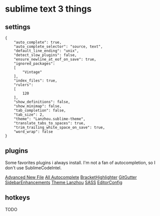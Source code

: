 # sublime text 3 things

## settings

```
{
	"auto_complete": true,
	"auto_complete_selector": "source, text",
	"default_line_ending": "unix",
	"detect_slow_plugins": false,
	"ensure_newline_at_eof_on_save": true,
	"ignored_packages":
	[
		"Vintage"
	],
	"index_files": true,
	"rulers":
	[
		120
	],
	"show_definitions": false,
	"show_minimap": false,
	"tab_completion": false,
	"tab_size": 2,
	"theme": "Lanzhou.sublime-theme",
	"translate_tabs_to_spaces": true,
	"trim_trailing_white_space_on_save": true,
	"word_wrap": false
}
```

## plugins

Some favorites plugins i always install. I'm not a fan of autocompletion, so I don't use SublimeCodeIntel.

[Advanced New File](https://github.com/skuroda/Sublime-AdvancedNewFile)
[All Autocomplete](https://github.com/alienhard/SublimeAllAutocomplete)
[BracketHighlighter](https://github.com/facelessuser/BracketHighlighter)
[GitGutter](https://github.com/jisaacks/GitGutter)
[SidebarEnhancements](https://github.com/titoBouzout/SideBarEnhancements)
[Theme Lanzhou](https://github.com/kliu/sublime-theme-lanzhou)
[SASS](https://github.com/nathos/sass-textmate-bundle)
[EditorConfig](https://github.com/sindresorhus/editorconfig-sublime)

## hotkeys

TODO